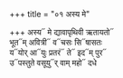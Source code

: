 +++
title = "०१ अस्य मे"

+++
अस्य᳓ मे द्यावापृथिवी ऋतायतो᳓  
भूत᳓म् अवित्री᳓ व᳓चसः सि᳓षासतः  
य᳓योर् आ᳓युः प्रतरं᳓ ते᳓ इद᳓म् पुर᳓  
उ᳓पस्तुते वसूयु᳓र् वाम् महो᳓ दधे